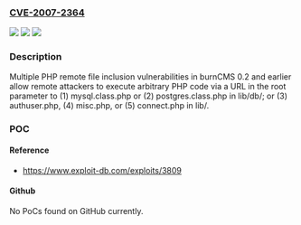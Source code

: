 ### [CVE-2007-2364](https://cve.mitre.org/cgi-bin/cvename.cgi?name=CVE-2007-2364)
![](https://img.shields.io/static/v1?label=Product&message=n%2Fa&color=blue)
![](https://img.shields.io/static/v1?label=Version&message=n%2Fa&color=blue)
![](https://img.shields.io/static/v1?label=Vulnerability&message=n%2Fa&color=brighgreen)

### Description

Multiple PHP remote file inclusion vulnerabilities in burnCMS 0.2 and earlier allow remote attackers to execute arbitrary PHP code via a URL in the root parameter to (1) mysql.class.php or (2) postgres.class.php in lib/db/; or (3) authuser.php, (4) misc.php, or (5) connect.php in lib/.

### POC

#### Reference
- https://www.exploit-db.com/exploits/3809

#### Github
No PoCs found on GitHub currently.

